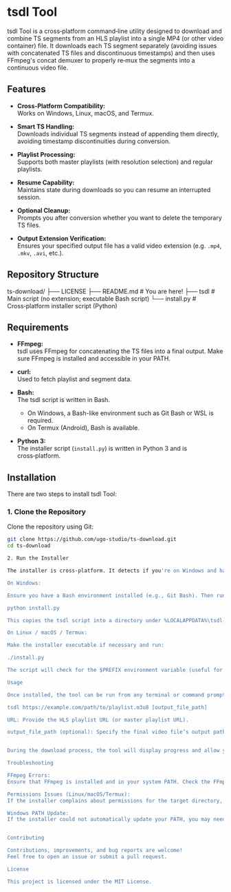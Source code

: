 # tsdl Tool

tsdl Tool is a cross‑platform command‑line utility designed to download and combine TS segments from an HLS playlist into a single MP4 (or other video container) file. It downloads each TS segment separately (avoiding issues with concatenated TS files and discontinuous timestamps) and then uses FFmpeg's concat demuxer to properly re‑mux the segments into a continuous video file.

## Features

- **Cross‑Platform Compatibility:**  
  Works on Windows, Linux, macOS, and Termux.
  
- **Smart TS Handling:**  
  Downloads individual TS segments instead of appending them directly, avoiding timestamp discontinuities during conversion.
  
- **Playlist Processing:**  
  Supports both master playlists (with resolution selection) and regular playlists.
  
- **Resume Capability:**  
  Maintains state during downloads so you can resume an interrupted session.
  
- **Optional Cleanup:**  
  Prompts you after conversion whether you want to delete the temporary TS files.
  
- **Output Extension Verification:**  
  Ensures your specified output file has a valid video extension (e.g. `.mp4`, `.mkv`, `.avi`, etc.).

## Repository Structure

ts-download/ ├── LICENSE ├── README.md           # You are here! ├── tsdl                # Main script (no extension; executable Bash script) └── install.py          # Cross‑platform installer script (Python)

## Requirements

- **FFmpeg:**  
  tsdl uses FFmpeg for concatenating the TS files into a final output. Make sure FFmpeg is installed and accessible in your PATH.

- **curl:**  
  Used to fetch playlist and segment data.

- **Bash:**  
  The tsdl script is written in Bash.  
  - On Windows, a Bash-like environment such as Git Bash or WSL is required.
  - On Termux (Android), Bash is available.

- **Python 3:**  
  The installer script (`install.py`) is written in Python 3 and is cross‑platform.

## Installation

There are two steps to install tsdl Tool:

### 1. Clone the Repository

Clone the repository using Git:

```sh
git clone https://github.com/ugo-studio/ts-download.git
cd ts-download

2. Run the Installer

The installer is cross‑platform. It detects if you're on Windows and handles installation differently from Unix‑like systems (Linux, macOS, Termux).

On Windows:

Ensure you have a Bash environment installed (e.g., Git Bash). Then run:

python install.py

This copies the tsdl script into a directory under %LOCALAPPDATA%\tsdl-tool and creates a wrapper batch file (tsdl.cmd) so you can invoke the tool from the command line. The installer will also attempt to update your PATH (via the registry) so that you can run tsdl from any terminal.

On Linux / macOS / Termux:

Make the installer executable if necessary and run:

./install.py

The script will check for the $PREFIX environment variable (useful for Termux) and fall back to /usr/local/bin if not defined. It then copies the tsdl script into the appropriate bin directory and sets its executable permission.

Usage

Once installed, the tool can be run from any terminal or command prompt. For example:

tsdl https://example.com/path/to/playlist.m3u8 [output_file_path]

URL: Provide the HLS playlist URL (or master playlist URL).

output_file_path (optional): Specify the final video file’s output path. This path must end with a valid video extension such as .mp4, .mkv, .avi, .mov, or .flv. If not provided, the tool defaults to saving the video as ./downloads/output.mp4.


During the download process, the tool will display progress and allow you to resume downloads if interrupted. After combining the TS segments into the final video, you will be prompted whether to remove the temporary directory that held the TS files.

Troubleshooting

FFmpeg Errors:
Ensure that FFmpeg is installed and in your system PATH. Check the FFmpeg version if you encounter any conversion issues.

Permissions Issues (Linux/macOS/Termux):
If the installer complains about permissions for the target directory, make sure you have the proper rights, or run the installer with sudo (if not in a Termux environment).

Windows PATH Update:
If the installer could not automatically update your PATH, you may need to add the installation directory (e.g., %LOCALAPPDATA%\tsdl-tool) to your PATH manually.


Contributing

Contributions, improvements, and bug reports are welcome!
Feel free to open an issue or submit a pull request.

License

This project is licensed under the MIT License.
